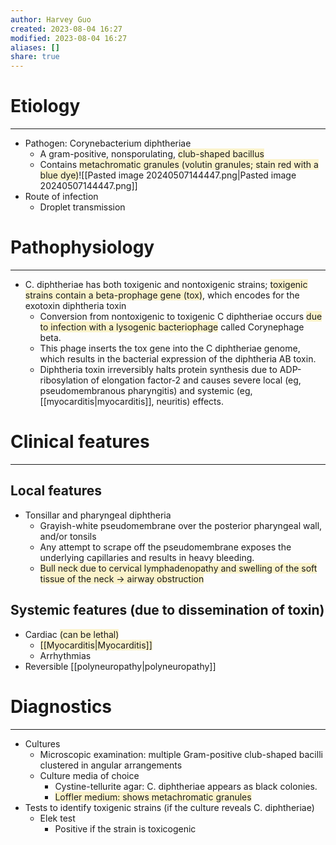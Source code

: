 ```yaml
---
author: Harvey Guo
created: 2023-08-04 16:27
modified: 2023-08-04 16:27
aliases: []
share: true
---
```

# Etiology
---
- Pathogen: Corynebacterium diphtheriae
	- A gram-positive, nonsporulating, <span style="background:rgba(240, 200, 0, 0.2)">club-shaped bacillus </span>
	- Contains <span style="background:rgba(240, 200, 0, 0.2)">metachromatic granules (volutin granules; stain red with a blue dye)</span>![[Pasted image 20240507144447.png|Pasted image 20240507144447.png]]
- Route of infection 
	- Droplet transmission
# Pathophysiology
---
- C. diphtheriae has both toxigenic and nontoxigenic strains; <span style="background:rgba(240, 200, 0, 0.2)">toxigenic strains contain a beta-prophage gene (tox)</span>, which encodes for the exotoxin diphtheria toxin
	- Conversion from nontoxigenic to toxigenic C diphtheriae occurs <span style="background:rgba(240, 200, 0, 0.2)">due to infection with a lysogenic bacteriophage</span> called Corynephage beta.  
	- This phage inserts the tox gene into the C diphtheriae genome, which results in the bacterial expression of the diphtheria AB toxin.  
	- Diphtheria toxin irreversibly halts protein synthesis due to ADP-ribosylation of elongation factor-2 and causes severe local (eg, pseudomembranous pharyngitis) and systemic (eg, [[myocarditis|myocarditis]], neuritis) effects.
# Clinical features
---
## Local features
- Tonsillar and pharyngeal diphtheria
	- Grayish-white pseudomembrane over the posterior pharyngeal wall, and/or tonsils 
	- Any attempt to scrape off the pseudomembrane exposes the underlying capillaries and results in heavy bleeding.
	- <span style="background:rgba(240, 200, 0, 0.2)">Bull neck due to cervical lymphadenopathy and swelling of the soft tissue of the neck → airway obstruction</span>
## Systemic features (due to dissemination of toxin)
- Cardiac <span style="background:rgba(240, 200, 0, 0.2)">(can be lethal)</span>
	- <span style="background:rgba(240, 200, 0, 0.2)">[[Myocarditis|Myocarditis]]</span>
	- Arrhythmias
- Reversible [[polyneuropathy|polyneuropathy]]
# Diagnostics
---
- Cultures
	- Microscopic examination: multiple Gram-positive club-shaped bacilli clustered in angular arrangements
	- Culture media of choice
		- Cystine-tellurite agar: C. diphtheriae appears as black colonies.
		- <span style="background:rgba(240, 200, 0, 0.2)">Loffler medium: shows metachromatic granules</span>
- Tests to identify toxigenic strains (if the culture reveals C. diphtheriae)
	- Elek test
		- Positive if the strain is toxicogenic